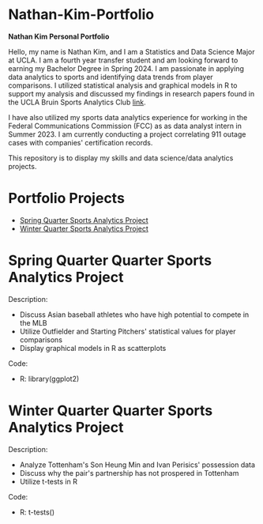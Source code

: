 # Nathan-Kim-Portfolio


**Nathan Kim Personal Portfolio**

Hello, my name is Nathan Kim, and I am a Statistics and Data Science Major at UCLA. I am a fourth year transfer student and am looking forward to earning my Bachelor Degree in Spring 2024. I am passionate in applying data analytics to sports and identifying data trends from player comparisons. I utilized statistical analysis and graphical models in R to support my analysis and discussed my findings in research papers found in the UCLA Bruin Sports Analytics Club [link](https://www.bruinsportsanalytics.com/blog). 

I have also utilized my sports data analytics experience for working in the Federal Communications Commission (FCC) as as data analyst intern in Summer 2023. I am currently conducting a project correlating 911 outage cases with companies' certification records. 

This repository is to display my skills and data science/data analytics projects.

# Portfolio Projects

- [Spring Quarter Sports Analytics Project](https://github.com/NathanKim0107/Spring-Quarter-Sports-Data-Analytics-Project)
- [Winter Quarter Sports Analytics Project](https://github.com/NathanKim0107/Winter-Quarter-Sports-Analytics-Project)

# Spring Quarter Quarter Sports Analytics Project

Description: 
- Discuss Asian baseball athletes who have high potential to compete in the MLB
- Utilize Outfielder and Starting Pitchers' statistical values for player comparisons
- Display graphical models in R as scatterplots

Code: 
- R: library(ggplot2)

# Winter Quarter Quarter Sports Analytics Project

Description:
- Analyze Tottenham's Son Heung Min and Ivan Perisics' possession data
- Discuss why the pair's partnership has not prospered in Tottenham
- Utilize t-tests in R

Code:
- R: t-tests()


  

